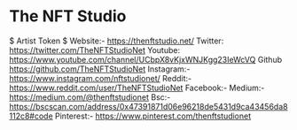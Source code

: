 # The NFT Studio #
$ Artist Token $
Website:-
https://thenftstudio.net/
Twitter:
https://twitter.com/TheNFTStudioNet
Youtube:
https://www.youtube.com/channel/UCbpX8vKjxWNJKgg23IeWcVQ
Github
https://github.com/TheNFTStudioNet
Instagram:-
https://www.instagram.com/nftstudionet/
Reddit:- 
https://www.reddit.com/user/TheNFTStudioNet
Facebook:-
Medium:-
https://medium.com/@thenftstudionet
Bsc:-
https://bscscan.com/address/0x47391871d06e96218de5431d9ca43456da8112c8#code
Pinterest:-
https://www.pinterest.com/thenftstudionet
